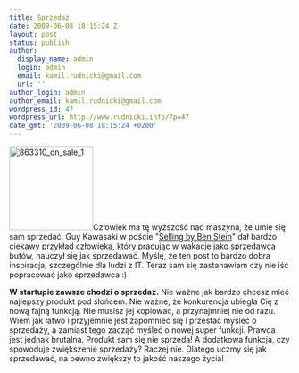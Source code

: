```yaml
---
title: Sprzedaż
date: 2009-06-08 18:15:24 Z
layout: post
status: publish
author:
  display_name: admin
  login: admin
  email: kamil.rudnicki@gmail.com
  url: ''
author_login: admin
author_email: kamil.rudnicki@gmail.com
wordpress_id: 47
wordpress_url: http://www.rudnicki.info/?p=47
date_gmt: '2009-06-08 18:15:24 +0200'
---
```


<p><img class="alignright size-thumbnail wp-image-50" style="border: 0px;" title="863310_on_sale_1" src="http://www.rudnicki.info/wp-content/uploads/2009/06/863310_on_sale_1-150x150.jpg" alt="863310_on_sale_1" width="150" height="150" />Człowiek ma tę wyższość nad maszyna, że umie się sam sprzedać. Guy Kawasaki w poście "<a href="http://blog.guykawasaki.com/2009/04/selling-by-ben-stein.html">Selling by Ben Stein</a>" dał bardzo ciekawy przykład człowieka, który pracując w wakacje jako sprzedawca butów, nauczył się jak sprzedawać. Myślę, że ten post to bardzo dobra inspiracja, szczególnie dla ludzi z IT. Teraz sam się zastanawiam czy nie iść popracować jako sprzedawca :)</p>
<p><strong>W startupie zawsze chodzi o sprzedaż.</strong> Nie ważne jak bardzo chcesz mieć najlepszy produkt pod słońcem. Nie ważne, że konkurencja ubiegła Cię z nową fajną funkcją. Nie musisz jej kopiować, a przynajmniej nie od razu. Wiem jak łatwo i przyjemnie jest zapomnieć się i przestać myśleć o sprzedaży, a zamiast tego zacząć myśleć o nowej super funkcji. Prawda jest jednak brutalna. Produkt sam się nie sprzeda! A dodatkowa funkcja, czy spowoduje zwiększenie sprzedaży? Raczej nie. Dlatego uczmy się jak sprzedawać, na pewno zwiększy to jakość naszego życia!</p>
